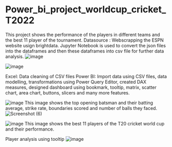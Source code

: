 # Power_bi_project_worldcup_cricket_T2022
This project shows the performance of the players in different teams and the best 11 player of the tournament.
Datasource : Webscrapping the ESPN website usign brightdata.
Jupyter Notebook is used to convert the json files into the dataframes and then these dataframes into csv file for further data analysis.
![image](https://user-images.githubusercontent.com/123319398/222778660-1bc5cec2-020e-4bbc-b8e0-09963ee403ed.png)

![image](https://user-images.githubusercontent.com/123319398/222778774-d10dbcea-2e36-4df4-9732-807ccca804a4.png)

Excel: Data cleaning of CSV files
Power BI: Import data using CSV files, data modelling, transformations using Power Query Editor, created DAX measures, designed dashboard using bookmark, tooltip, matrix,
scatter chart, area chart, buttons, slicers and many more features.


![image](https://user-images.githubusercontent.com/123319398/222763389-5d931ad6-f84a-4eaf-9c4e-ed1ae2aa09b1.png)
This image shows the top opening batsman and their batting average, strike rate, boundaries scored and number of balls they faced.
![Screenshot (6)](https://user-images.githubusercontent.com/123319398/222766985-8db1ae42-1e89-439d-b987-4cab742a55f5.png)


![image](https://user-images.githubusercontent.com/123319398/222764003-131dda43-f2fb-42ca-adf2-f77a3ef6a22f.png)
This image shows the best 11 players of the T20 cricket world cup and their performance.

Player analysis using tooltip
![image](https://user-images.githubusercontent.com/123319398/222764485-dc14f453-67e0-4913-b2c7-345912cb7aae.png)
